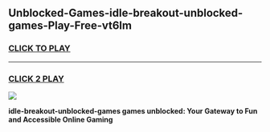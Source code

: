 
## Unblocked-Games-idle-breakout-unblocked-games-Play-Free-vt6lm
<h3>
<a href="https://premium76.site?title=idle-breakout-unblocked-games&ref=23A">CLICK TO PLAY</a></h3>
<hr>

<h3>
<a href="https://premium76.site?title=idle-breakout-unblocked-games&ref=23A">CLICK 2 PLAY</a>
  
</h3>

<a href="https://premium76.site?title=idle-breakout-unblocked-games&ref=23A"><img src="https://clearcache.store/games.png"></a>


**idle-breakout-unblocked-games games unblocked: Your Gateway to Fun and Accessible Online Gaming**
